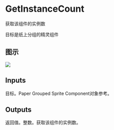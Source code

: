 # GetInstanceCount

获取该组件的实例数

目标是纸上分组的精灵组件

## 图示

![]($-20221218-18273227.png)

## Inputs

目标。Paper Grouped Sprite Component对象参考。 

## Outputs

返回值。整数。获取该组件的实例数。
